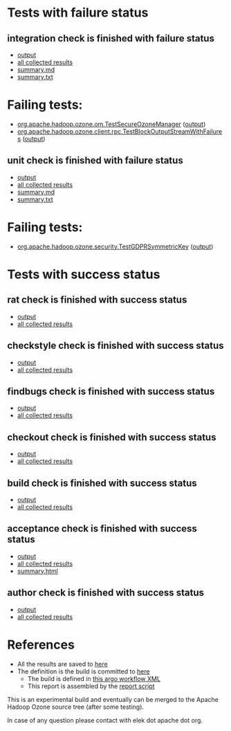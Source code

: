 # Tests with failure status

## integration check is finished with failure status

   * [output](https://raw.githubusercontent.com/elek/ozone-ci/master/pr/pr-hdds-2015-5mx5w/integration/output.log)
   * [all collected results](https://github.com/elek/ozone-ci/tree/master/pr/pr-hdds-2015-5mx5w/integration)
   * [summary.md](https://github.com/elek/ozone-ci/tree/master/pr/pr-hdds-2015-5mx5w/integration/summary.md)
   * [summary.txt](https://github.com/elek/ozone-ci/tree/master/pr/pr-hdds-2015-5mx5w/integration/summary.txt)

# Failing tests: 

 * [org.apache.hadoop.ozone.om.TestSecureOzoneManager](hadoop-ozone/integration-test/org.apache.hadoop.ozone.om.TestSecureOzoneManager.txt) ([output](hadoop-ozone/integration-test/org.apache.hadoop.ozone.om.TestSecureOzoneManager-output.txt/))
 * [org.apache.hadoop.ozone.client.rpc.TestBlockOutputStreamWithFailures](hadoop-ozone/integration-test/org.apache.hadoop.ozone.client.rpc.TestBlockOutputStreamWithFailures.txt) ([output](hadoop-ozone/integration-test/org.apache.hadoop.ozone.client.rpc.TestBlockOutputStreamWithFailures-output.txt/))

## unit check is finished with failure status

   * [output](https://raw.githubusercontent.com/elek/ozone-ci/master/pr/pr-hdds-2015-5mx5w/unit/output.log)
   * [all collected results](https://github.com/elek/ozone-ci/tree/master/pr/pr-hdds-2015-5mx5w/unit)
   * [summary.md](https://github.com/elek/ozone-ci/tree/master/pr/pr-hdds-2015-5mx5w/unit/summary.md)
   * [summary.txt](https://github.com/elek/ozone-ci/tree/master/pr/pr-hdds-2015-5mx5w/unit/summary.txt)

# Failing tests: 

 * [org.apache.hadoop.ozone.security.TestGDPRSymmetricKey](hadoop-ozone/common/org.apache.hadoop.ozone.security.TestGDPRSymmetricKey.txt) ([output](hadoop-ozone/common/org.apache.hadoop.ozone.security.TestGDPRSymmetricKey-output.txt/))


# Tests with success status

## rat check is finished with success status

   * [output](https://raw.githubusercontent.com/elek/ozone-ci/master/pr/pr-hdds-2015-5mx5w/rat/output.log)
   * [all collected results](https://github.com/elek/ozone-ci/tree/master/pr/pr-hdds-2015-5mx5w/rat)


## checkstyle check is finished with success status

   * [output](https://raw.githubusercontent.com/elek/ozone-ci/master/pr/pr-hdds-2015-5mx5w/checkstyle/output.log)
   * [all collected results](https://github.com/elek/ozone-ci/tree/master/pr/pr-hdds-2015-5mx5w/checkstyle)


## findbugs check is finished with success status

   * [output](https://raw.githubusercontent.com/elek/ozone-ci/master/pr/pr-hdds-2015-5mx5w/findbugs/output.log)
   * [all collected results](https://github.com/elek/ozone-ci/tree/master/pr/pr-hdds-2015-5mx5w/findbugs)


## checkout check is finished with success status

   * [output](https://raw.githubusercontent.com/elek/ozone-ci/master/pr/pr-hdds-2015-5mx5w/checkout/output.log)
   * [all collected results](https://github.com/elek/ozone-ci/tree/master/pr/pr-hdds-2015-5mx5w/checkout)


## build check is finished with success status

   * [output](https://raw.githubusercontent.com/elek/ozone-ci/master/pr/pr-hdds-2015-5mx5w/build/output.log)
   * [all collected results](https://github.com/elek/ozone-ci/tree/master/pr/pr-hdds-2015-5mx5w/build)


## acceptance check is finished with success status

   * [output](https://raw.githubusercontent.com/elek/ozone-ci/master/pr/pr-hdds-2015-5mx5w/acceptance/output.log)
   * [all collected results](https://github.com/elek/ozone-ci/tree/master/pr/pr-hdds-2015-5mx5w/acceptance)
   * [summary.html](https://elek.github.io/ozone-ci/pr/pr-hdds-2015-5mx5w/acceptance/summary.html)


## author check is finished with success status

   * [output](https://raw.githubusercontent.com/elek/ozone-ci/master/pr/pr-hdds-2015-5mx5w/author/output.log)
   * [all collected results](https://github.com/elek/ozone-ci/tree/master/pr/pr-hdds-2015-5mx5w/author)




# References

 * All the results are saved to [here](https://github.com/elek/ozone-ci/tree/master/pr/pr-hdds-2015-5mx5w/)
 * The definition is the build is committed to [here](https://github.com/elek/argo-ozone)
    * The build is defined in [this argo workflow XML](https://github.com/elek/argo-ozone/blob/master/ozone-build.yaml)
    * This report is assembled by the [report script](https://github.com/elek/argo-ozone/blob/master/scripts/report.sh)

This is an experimental build and eventually can be merged to the Apache Hadoop Ozone source tree (after some testing).

In case of any question please contact with elek dot apache dot org.
